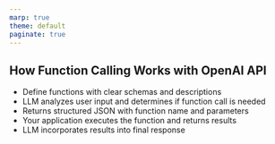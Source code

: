 ```yaml
---
marp: true
theme: default
paginate: true
---
```

## How Function Calling Works with OpenAI API

- Define functions with clear schemas and descriptions
- LLM analyzes user input and determines if function call is needed
- Returns structured JSON with function name and parameters
- Your application executes the function and returns results
- LLM incorporates results into final response